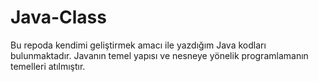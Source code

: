 # Java-Class
Bu repoda kendimi geliştirmek amacı ile yazdığım Java kodları bulunmaktadır. Javanın temel yapısı ve nesneye yönelik programlamanın temelleri atılmıştır.
